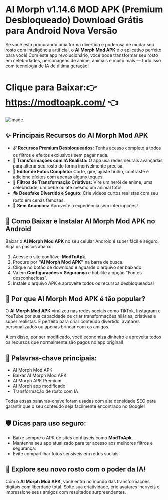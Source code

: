 # AI Morph v1.14.6 MOD APK (Premium Desbloqueado) Download Grátis para Android Nova Versão

Se você está procurando uma forma divertida e poderosa de mudar seu rosto com inteligência artificial, o **AI Morph Mod APK** é o aplicativo perfeito para você! Com este app revolucionário, você pode transformar seu rosto em celebridades, personagens de anime, animais e muito mais — tudo isso com tecnologia de IA de última geração!

# Clique para Baixar:👉 https://modtoapk.com/ 👈

![image](https://github.com/user-attachments/assets/0b2c1763-a2f4-4e51-aa1d-65dc35f01b66)

## ✨ **Principais Recursos do AI Morph Mod APK**

- 🔓 **Recursos Premium Desbloqueados:** Tenha acesso completo a todos os filtros e efeitos exclusivos sem pagar nada.
- 🤖 **Transformações com IA Realista:** O app usa redes neurais avançadas para alterar seu rosto de forma incrivelmente precisa.
- 📸 **Editor de Fotos Completo:** Corte, gire, ajuste brilho, contraste e adicione efeitos com apenas alguns toques.
- 🌈 **Filtros de Transformação Criativos:** Vire um herói de anime, uma celebridade, um bebê ou até mesmo um animal fofo!
- 🎭 **Deepfake Divertido e Seguro:** Crie vídeos curtos realistas com seu rosto em cenas famosas.
- 🚫 **Sem Anúncios:** Aproveite a experiência sem interrupções!


## 📲 **Como Baixar e Instalar AI Morph Mod APK no Android**

Baixar o **AI Morph Mod APK** no seu celular Android é super fácil e seguro. Siga os passos abaixo:

1. Acesse o site confiável **ModToApk**.
2. Procure por **"AI Morph Mod APK"** na barra de busca.
3. Clique no botão de download e aguarde o arquivo ser baixado.
4. Vá em **Configurações > Segurança** e habilite a opção "Fontes desconhecidas".
5. Instale o arquivo APK e aproveite todos os recursos desbloqueados!

## 🎨 **Por que AI Morph Mod APK é tão popular?**

O **AI Morph Mod APK** viralizou nas redes sociais como TikTok, Instagram e YouTube por sua capacidade de criar transformações hilárias, criativas e super realistas. É perfeito para criar conteúdo divertido, avatares personalizados ou apenas brincar com os amigos.

Além disso, por ser modificado, você economiza dinheiro e aproveita todos os recursos que normalmente são pagos no app original!


## 🧠 **Palavras-chave principais:**

- AI Morph Mod APK
- Baixar AI Morph Mod APK
- AI Morph APK Premium
- AI Morph app modificado
- Transformação de rosto com IA

Todas essas palavras-chave foram usadas com alta densidade SEO para garantir que o seu conteúdo seja facilmente encontrado no Google!


## 🛡️ **Dicas para uso seguro:**

- Baixe sempre o APK de sites confiáveis como **ModToApk**.
- Mantenha seu app atualizado para ter acesso aos melhores filtros e segurança.
- Evite compartilhar fotos sensíveis em redes sociais.


## 🚀 **Explore seu novo rosto com o poder da IA!**

Com o **AI Morph Mod APK**, você entra no mundo das transformações digitais com liberdade total. Solte sua criatividade, crie avatares incríveis e impressione seus amigos com resultados surpreendentes.
